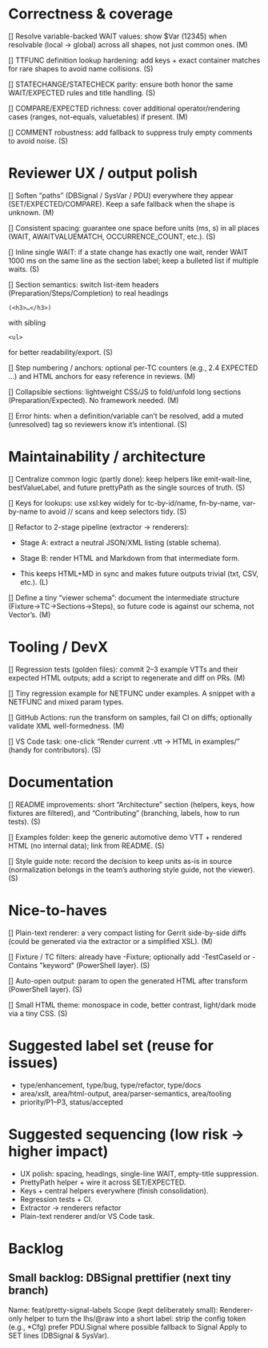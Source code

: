 # Correctness \& coverage
[] Resolve variable-backed WAIT values: show $Var (12345) when resolvable (local → global) across all shapes, not just common ones. (M)

[] TTFUNC definition lookup hardening: add keys + exact container matches for rare shapes to avoid name collisions. (S)

[] STATECHANGE/STATECHECK parity: ensure both honor the same WAIT/EXPECTED rules and title handling. (S)

[] COMPARE/EXPECTED richness: cover additional operator/rendering cases (ranges, not-equals, valuetables) if present. (M)

[] COMMENT robustness: add fallback to suppress truly empty comments to avoid noise. (S)

# Reviewer UX / output polish
[] Soften “paths” (DBSignal / SysVar / PDU) everywhere they appear (SET/EXPECTED/COMPARE). Keep a safe fallback when the shape is unknown. (M)

[] Consistent spacing: guarantee one space before units (ms, s) in all places (WAIT, AWAITVALUEMATCH, OCCURRENCE\_COUNT, etc.). (S)

[] Inline single WAIT: if a state change has exactly one wait, render WAIT 1000 ms on the same line as the section label; keep a bulleted list if multiple waits. (S)

[] Section semantics: switch list-item headers (Preparation/Steps/Completion) to real headings
```
(<h3>…</h3>)
````
with sibling
```
<ul>
```
for better readability/export. (S)

[] Step numbering / anchors: optional per-TC counters (e.g., 2.4 EXPECTED …) and HTML anchors for easy reference in reviews. (M)

[] Collapsible sections: lightweight CSS/JS to fold/unfold long sections (Preparation/Expected). No framework needed. (M)

[] Error hints: when a definition/variable can’t be resolved, add a muted (unresolved) tag so reviewers know it’s intentional. (S)


# Maintainability / architecture
[] Centralize common logic (partly done): keep helpers like emit-wait-line, bestValueLabel, and future prettyPath as the single sources of truth. (S)

[] Keys for lookups: use xsl:key widely for tc-by-id/name, fn-by-name, var-by-name to avoid // scans and keep selectors tidy. (S)

[] Refactor to 2-stage pipeline (extractor → renderers):

- Stage A: extract a neutral JSON/XML listing (stable schema).

- Stage B: render HTML and Markdown from that intermediate form.

- This keeps HTML+MD in sync and makes future outputs trivial (txt, CSV, etc.). (L)

[] Define a tiny “viewer schema”: document the intermediate structure (Fixture→TC→Sections→Steps), so future code is against our schema, not Vector’s. (M)

# Tooling / DevX
[] Regression tests (golden files): commit 2–3 example VTTs and their expected HTML outputs; add a script to regenerate and diff on PRs. (M)

[] Tiny regression example for NETFUNC under examples. A snippet with a NETFUNC and mixed param types.

[] GitHub Actions: run the transform on samples, fail CI on diffs; optionally validate XML well-formedness. (M)

[] VS Code task: one-click “Render current .vtt → HTML in examples/” (handy for contributors). (S)

# Documentation
[] README improvements: short “Architecture” section (helpers, keys, how fixtures are filtered), and “Contributing” (branching, labels, how to run tests). (S)

[] Examples folder: keep the generic automotive demo VTT + rendered HTML (no internal data); link from README. (S)

[] Style guide note: record the decision to keep units as-is in source (normalization belongs in the team’s authoring style guide, not the viewer). (S)


# Nice-to-haves
[] Plain-text renderer: a very compact listing for Gerrit side-by-side diffs (could be generated via the extractor or a simplified XSL). (M)

[] Fixture / TC filters: already have -Fixture; optionally add -TestCaseId or -Contains "keyword" (PowerShell layer). (S)

[] Auto-open output: param to open the generated HTML after transform (PowerShell layer). (S)

[] Small HTML theme: monospace in code, better contrast, light/dark mode via a tiny CSS. (S)


# Suggested label set (reuse for issues)
* type/enhancement, type/bug, type/refactor, type/docs
* area/xslt, area/html-output, area/parser-semantics, area/tooling
* priority/P1–P3, status/accepted


# Suggested sequencing (low risk → higher impact)
* UX polish: spacing, headings, single-line WAIT, empty-title suppression.
* PrettyPath helper + wire it across SET/EXPECTED.
* Keys + central helpers everywhere (finish consolidation).
* Regression tests + CI.
* Extractor → renderers refactor
* Plain-text renderer and/or VS Code task.


# Backlog
## Small backlog: DBSignal prettifier (next tiny branch)
Name: feat/pretty-signal-labels
Scope (kept deliberately small):
Renderer-only helper to turn the lhs/@raw into a short label:
strip the config token (e.g., *Cfg)
prefer PDU.Signal where possible
fallback to Signal
Apply to SET lines (DBSignal & SysVar).